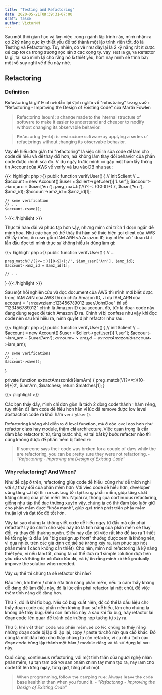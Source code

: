 ```yaml
---
title: "Testing and Refactoring"
date: 2020-05-21T08:39:31+07:00
draft: false
author: VictorNM
---
```


Sau một thời gian học và làm việc trong ngành lập trình này, mình nhận ra có 2 kỹ năng cực kỳ thiết yếu để trở thành một lập trình viên tốt, đó là Testing và Refactoring. Tuy nhiên, có vẻ như đây lại là 2 kỹ năng rất ít được đề cập tới cả trong trường học lần ở các công ty. Vậy Test là gì, và Refactor là gì, tại sao mình lại cho rằng nó là thiết yếu, hôm nay mình sẽ trình bày một số suy nghĩ về điều này nhé.
<!--more-->

## Refactoring

### Definition

Refactoring là gì? Mình sẽ dẫn lại định nghĩa về "refactoring" trong cuốn "Refactoring - Improving the Design of Existing Code" của Martin Fowler:

> Refactoring (noun): a change made to the internal structure of software to make it easier to understand and cheaper to modify without changing its observable behavior.

> Refactoring (verb): to restructure software by applying a series of refactorings without changing its observable behavior.

Vậy để hiểu đơn giản thì "refactoring" là việc chỉnh sửa code để làm cho code dễ hiểu và dễ thay đổi hơn, mà không làm thay đổi behavior của phần code được chỉnh sửa đó. Ví dụ ngày trước mình có gặp một hàm lấy thông tin Account của AWS về verify và lưu vào DB như sau:

{{< highlight php >}}
public function verifyUser()
{
    // init $client
    // ...
    $account = new Account()
    $user = $client->getUser()['User'];
    $account->iam_arn = $user['Arn'];
    preg_match('/(?<=::)([0-9]+):/', $user['Arn'], $amz_id);
    $account->amz_id = $amz_id[1];

    // some verification
    // ...
    $account->save();
}
{{< /highlight >}}

Thực tế hàm dài và phức tạp hơn vậy, nhưng mình chỉ trích 1 đoạn ngắn để mình họa. Như các bạn có thể thấy thì hàm sẽ thực hiện gọi client của AWS để lấy thông tin user gồm IAM ARN và Amazon ID, tuy nhiên có 1 đoạn khi lần đầu đọc tới mình thực sự không hiều là dùng làm gì:

{{< highlight php >}}
public function verifyUser()
{
    // ...

    preg_match('/(?<=::)([0-9]+):/', $iam_user['Arn'], $amz_id);
    $account->amz_id = $amz_id[1];

    // ...
}
{{< /highlight >}}

Sau một hồi nghiên cứu và đọc document của AWS thì mình mới biết được trong IAM ARN của AWS thì có chứa Amazon ID, ví dụ IAM_ARN của account = "arn:aws:iam::123456789012:user/JohnDoe" thì số "123456789012" chính là Amazon ID của account đó, tức là đoạn code này đang dùng regex để tách Amazon ID ra. Chính vì bị confuse như vậy khi đọc code nên sau khi hiểu ra, mình quyết định refactor như sau: 

{{< highlight php >}}
public function verifyUser()
{
    // init $client
    // ...
    $account = new Account()
    $user = $client->getUser()['User'];
    $account->iam_arn = $user['Arn'];
    $account->amz_id = extractAmazonId($account->iam_arn);

    // some verifications
    // ...
    $account->save();
}

private function extractAmazonId($iamArn)
{
    preg_match('/(?<=::)([0-9]+):/', $iamArn, $matches);
    return $matches[1];
}

{{< /highlight >}}

Các bạn thấy đấy, mình chỉ đơn giản là tách 2 dòng code thành 1 hàm riêng, tuy nhiên đã làm code dễ hiểu hơn hắn vì lúc đã remove được low level abstraction code ra khỏi hàm `verifyUser()`.

Refactoring không chỉ diễn ra ở level function, mà ở các level cao hơn như refactor class hay module, thậm chí architecture. Việc quan trọng là cần đảm bảo refactor từ từ, từng bước nhỏ, và tại bất kỳ bước refactor nào thì cũng không được để phần mềm bị failed vì:

> If someone says their code was broken for a couple of days while the are refactoring, you can be pretty sure they were not refactoring. - *"Refactoring - Improving the Design of Existing Code"*

### Why refactoring? And When?

Như đề cập ở trên, refactoring giúp code dễ hiểu, cũng như dễ thích nghi với sự thay đổi của phần mềm hơn. Với việc code dễ hiểu hơn, developer cũng tăng cơ hội tìm ra các bug tồn tại trong phần mềm, giúp tăng chất lượng chung của phần mềm lên. Ngoài ra, thông qua continuous refactoring, giống như tập thể dục thường xuyên vậy, chúng ta có thể đảm bảo luôn giữ cho phần mềm được "khỏe mạnh", giúp quá trình phát triển phần mềm thuận lợi và đạt tốc độ tốt hơn.

Vậy tại sao chúng ta không viết code dễ hiểu ngay từ đầu mà cần phải refactor? Lý do chính cho việc này đó là tính năng của phần mềm sẽ thay đổi, và thay đổi thường xuyên. Điều này dẫn tới việc rất khó để tạo ra 1 thiết kế tốt ngày từ đầu (và "big design up front" thường được xem là không nên, vì dựa nhiều trên các giả định có thể sẽ không xảy ra, làm phức tạp hóa phần mềm 1 cách không cần thiết). Cho nên, mình nói refactoring là kỹ năng thiết yếu, vì nếu làm tốt, chúng ta có thể đưa ra 1 simple solution dựa trên yêu cầu và thông tin có được lúc đó, và tự tin rằng mình có thể gradually improve the solution when needed.

Vậy cụ thể thì chúng ta sẽ refactor khi nào?

Đầu tiên, khi thêm / chỉnh sửa tính năng phần mềm, nếu ta cảm thấy không dễ dàng để làm điều này, đó là lúc cần phải refactor lại một chút, để việc thêm tính năng dễ dàng hơn.

Thứ 2, đó là khi fix bug. Nếu có bug xuất hiện, đó có thể là dấu hiệu cho thấy đoạn code của phần mềm không thực sự dễ hiểu, làm cho chúng ta không dễ thấy bug. Điều cần làm lúc này là sau khi fix bug, hãy refactor lại đoạn code liên quan để tránh các trường hợp tương tự xảy ra.

Thứ 3, khi viết thêm code vào phần mềm, sẽ có lúc chúng ta thấy rằng những đoạn code bị lặp đi lặp lại, copy / paste từ chỗ này qua chỗ khác. Đó cũng là một dấu hiệu cho thấy chúng ta cần refactor, ví dụ như tách các đoạn code trùng lặp thành một hàm / module riêng và tái sử dụng lại sau này.

Cuối cùng, continuous refactoring, với một tinh thần của người nghệ nhân phần mềm, sự tận tâm đối với sản phẩm chính tay mình tạo ra, hãy làm cho code tốt lên từng ngày, từng giờ, từng phút một.

> When programming, follow the camping rule: Always leave the code base healthier than when you found it. - *"Refactoring - Improving the Design of Existing Code"*